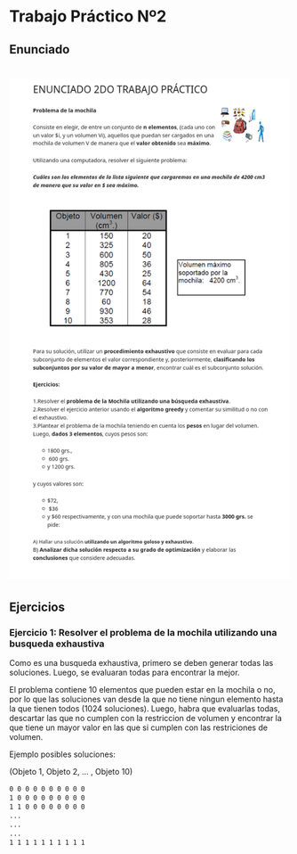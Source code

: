 # Trabajo Práctico Nº2

## Enunciado

<h1 align="center">
  <img src="../assets/TP2.png" alt="Enunciado TP2">
</h1>

## Ejercicios

### Ejercicio 1: Resolver el problema de la mochila utilizando una busqueda exhaustiva

Como es una busqueda exhaustiva, primero se deben generar todas las soluciones.
Luego, se evaluaran todas para encontrar la mejor.

El problema contiene 10 elementos que pueden estar en la mochila o no, por lo que las soluciones van
desde la que no tiene ningun elemento hasta la que tienen todos (1024 soluciones).
Luego, habra que evaluarlas todas, descartar las que no cumplen con la restriccion de volumen y
encontrar la que tiene un mayor valor en las que si cumplen con las restriciones de volumen.

Ejemplo posibles soluciones:

 (Objeto 1, Objeto 2, ... , Objeto 10)

    0 0 0 0 0 0 0 0 0 0
    1 0 0 0 0 0 0 0 0 0
    1 1 0 0 0 0 0 0 0 0
    ...
    ...
    ...
    1 1 1 1 1 1 1 1 1 1